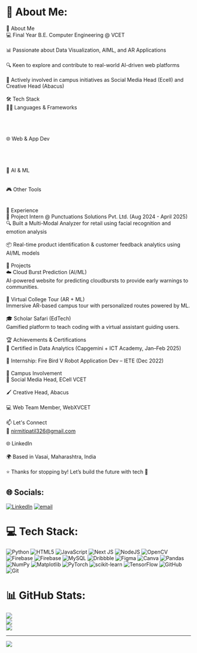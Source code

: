 # 💫 About Me:
🚀 About Me<br>💻 Final Year B.E. Computer Engineering @ VCET<br><br>📊 Passionate about Data Visualization, AIML, and AR Applications<br><br>🔍 Keen to explore and contribute to real-world AI-driven web platforms<br><br>🤝 Actively involved in campus initiatives as Social Media Head (Ecell) and Creative Head (Abacus)<br><br>🛠️ Tech Stack<br>👨‍💻 Languages & Frameworks<br><br><br><br><br>🌐 Web & App Dev<br><br><br><br><br>🤖 AI & ML<br><br><br>🎮 Other Tools<br><br><br>💼 Experience<br>🧪 Project Intern @ Punctuations Solutions Pvt. Ltd. (Aug 2024 - April 2025)<br>🔍 Built a Multi-Modal Analyzer for retail using facial recognition and emotion analysis<br><br>📦 Real-time product identification & customer feedback analytics using AI/ML models<br><br>🌟 Projects<br>☁️ Cloud Burst Prediction (AI/ML)<br>AI-powered website for predicting cloudbursts to provide early warnings to communities.<br><br>🏫 Virtual College Tour (AR + ML)<br>Immersive AR-based campus tour with personalized routes powered by ML.<br><br>🎓 Scholar Safari (EdTech)<br>Gamified platform to teach coding with a virtual assistant guiding users.<br><br>🏆 Achievements & Certifications<br>📜 Certified in Data Analytics (Capgemini + ICT Academy, Jan–Feb 2025)<br><br>🤖 Internship: Fire Bird V Robot Application Dev – IETE (Dec 2022)<br><br>🎨 Campus Involvement<br>📲 Social Media Head, ECell VCET<br><br>🖌 Creative Head, Abacus<br><br>💻 Web Team Member, WebXVCET<br><br>📫 Let's Connect<br>📧 nirmitipatil326@gmail.com<br><br>🌐 LinkedIn<br><br>🌍 Based in Vasai, Maharashtra, India<br><br>⭐ Thanks for stopping by! Let’s build the future with tech 🚀


## 🌐 Socials:
[![LinkedIn](https://img.shields.io/badge/LinkedIn-%230077B5.svg?logo=linkedin&logoColor=white)](https://linkedin.com/in/www.linkedin.com/in/nirmiti-patil) [![email](https://img.shields.io/badge/Email-D14836?logo=gmail&logoColor=white)](mailto:nirmitipatil326@gmail.com) 

# 💻 Tech Stack:
![Python](https://img.shields.io/badge/python-3670A0?style=for-the-badge&logo=python&logoColor=ffdd54) ![HTML5](https://img.shields.io/badge/html5-%23E34F26.svg?style=for-the-badge&logo=html5&logoColor=white) ![JavaScript](https://img.shields.io/badge/javascript-%23323330.svg?style=for-the-badge&logo=javascript&logoColor=%23F7DF1E) ![Next JS](https://img.shields.io/badge/Next-black?style=for-the-badge&logo=next.js&logoColor=white) ![NodeJS](https://img.shields.io/badge/node.js-6DA55F?style=for-the-badge&logo=node.js&logoColor=white) ![OpenCV](https://img.shields.io/badge/opencv-%23white.svg?style=for-the-badge&logo=opencv&logoColor=white) ![Firebase](https://img.shields.io/badge/firebase-%23039BE5.svg?style=for-the-badge&logo=firebase) ![Firebase](https://img.shields.io/badge/firebase-a08021?style=for-the-badge&logo=firebase&logoColor=ffcd34) ![MySQL](https://img.shields.io/badge/mysql-4479A1.svg?style=for-the-badge&logo=mysql&logoColor=white) ![Dribbble](https://img.shields.io/badge/Dribbble-EA4C89?style=for-the-badge&logo=dribbble&logoColor=white) ![Figma](https://img.shields.io/badge/figma-%23F24E1E.svg?style=for-the-badge&logo=figma&logoColor=white) ![Canva](https://img.shields.io/badge/Canva-%2300C4CC.svg?style=for-the-badge&logo=Canva&logoColor=white) ![Pandas](https://img.shields.io/badge/pandas-%23150458.svg?style=for-the-badge&logo=pandas&logoColor=white) ![NumPy](https://img.shields.io/badge/numpy-%23013243.svg?style=for-the-badge&logo=numpy&logoColor=white) ![Matplotlib](https://img.shields.io/badge/Matplotlib-%23ffffff.svg?style=for-the-badge&logo=Matplotlib&logoColor=black) ![PyTorch](https://img.shields.io/badge/PyTorch-%23EE4C2C.svg?style=for-the-badge&logo=PyTorch&logoColor=white) ![scikit-learn](https://img.shields.io/badge/scikit--learn-%23F7931E.svg?style=for-the-badge&logo=scikit-learn&logoColor=white) ![TensorFlow](https://img.shields.io/badge/TensorFlow-%23FF6F00.svg?style=for-the-badge&logo=TensorFlow&logoColor=white) ![GitHub](https://img.shields.io/badge/github-%23121011.svg?style=for-the-badge&logo=github&logoColor=white) ![Git](https://img.shields.io/badge/git-%23F05033.svg?style=for-the-badge&logo=git&logoColor=white)
# 📊 GitHub Stats:
![](https://github-readme-stats.vercel.app/api?username=NIRMITI18&theme=dark&hide_border=false&include_all_commits=false&count_private=false)<br/>
![](https://nirzak-streak-stats.vercel.app/?user=NIRMITI18&theme=dark&hide_border=false)<br/>
![](https://github-readme-stats.vercel.app/api/top-langs/?username=NIRMITI18&theme=dark&hide_border=false&include_all_commits=false&count_private=false&layout=compact)

---
[![](https://visitcount.itsvg.in/api?id=NIRMITI18&icon=0&color=5)](https://visitcount.itsvg.in)

<!-- Proudly created with GPRM ( https://gprm.itsvg.in ) -->
